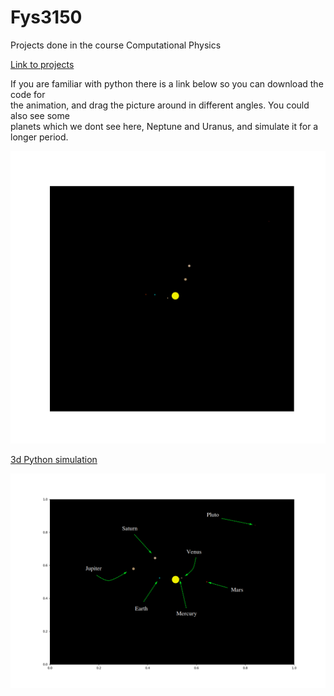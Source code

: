 # Fys3150
Projects done in the course Computational Physics

[Link to projects](https://github.com/endrias34/FYS4150/)

  
If you are familiar with python there is a link below so you can download the code for  
the animation, and drag the picture around in different angles. You could also see some  
planets which we dont see here, Neptune and Uranus, and simulate it for a longer period.  
<p align="center">
  <img src="Solar_system.gif">
</p>

[3d Python simulation](https://github.com/endrias34/FYS4150/blob/master/src/Project-3/3d_simulation.zip)


<p align="center">
  <img src="description.png">
</p>
